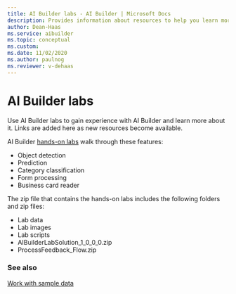 ```yaml
---
title: AI Builder labs - AI Builder | Microsoft Docs
description: Provides information about resources to help you learn more about AI Builder 
author: Dean-Haas
ms.service: aibuilder
ms.topic: conceptual
ms.custom: 
ms.date: 11/02/2020
ms.author: paulnog
ms.reviewer: v-dehaas
---
```


# AI Builder labs

Use AI Builder labs to gain experience with AI Builder and learn more about it. Links are added here as new resources become available.

AI Builder [hands-on labs](https://go.microsoft.com/fwlink/?linkid=2103171) walk through these features:

- Object detection
- Prediction
- Category classification
- Form processing
- Business card reader

The zip file that contains the hands-on labs includes the following folders and zip files:

- Lab data
- Lab images
- Lab scripts
- AIBuilderLabSolution_1_0_0_0.zip
- ProcessFeedback_Flow.zip

### See also

[Work with sample data](samples.md)
